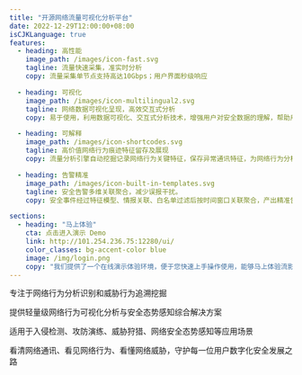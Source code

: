```yaml
---
title: "开源网络流量可视化分析平台"
date: 2022-12-29T12:00:00+08:00
isCJKLanguage: true
features:
  - heading: 高性能
    image_path: /images/icon-fast.svg
    tagline: 流量快速采集，准实时分析
    copy: 流量采集单节点支持高达10Gbps；用户界面秒级响应

  - heading: 可视化
    image_path: /images/icon-multilingual2.svg
    tagline: 网络数据可视化呈现，高效交互式分析
    copy: 易于使用，利用数据可视化、交互式分析技术，增强用户对安全数据的理解，帮助用户从海量网络数据发现重要线索

  - heading: 可解释
    image_path: /images/icon-shortcodes.svg
    tagline: 高价值网络行为痕迹特征留存及展现
    copy: 流量分析引擎自动挖掘记录网络行为关键特征，保存异常通讯特征，为网络行为分析提供解释依据

  - heading: 告警精准
    image_path: /images/icon-built-in-templates.svg
    tagline: 安全告警多维关联聚合，减少误报干扰。
    copy: 安全事件经过特征模型、情报关联、白名单过滤后按时间窗口关联聚合，产出精准告警，避免告警风暴

sections:
  - heading: "马上体验"
    cta: 点击进入演示 Demo
    link: http://101.254.236.75:12280/ui/
    color_classes: bg-accent-color blue
    image: /img/login.png
    copy: "我们提供了一个在线演示体验环境，便于您快速上手操作使用，能够马上体验流影各种功能"
---
```


专注于网络行为分析识别和威胁行为追溯挖掘

提供轻量级网络行为可视化分析与安全态势感知综合解决方案

适用于入侵检测、攻防演练、威胁狩猎、网络安全态势感知等应用场景

看清网络通讯、看见网络行为、看懂网络威胁，守护每一位用户数字化安全发展之路
